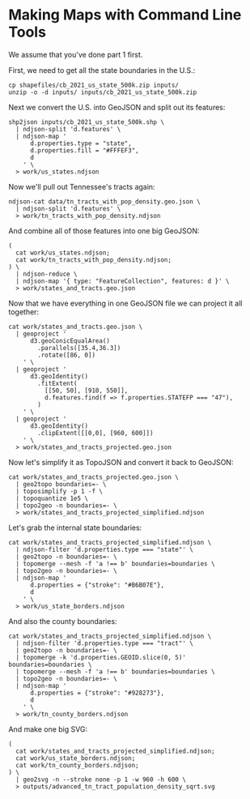 Making Maps with Command Line Tools
===================================

We assume that you've done part 1 first.

First, we need to get all the state boundaries in the U.S.:

```shell
cp shapefiles/cb_2021_us_state_500k.zip inputs/
unzip -o -d inputs/ inputs/cb_2021_us_state_500k.zip
```

Next we convert the U.S. into GeoJSON and split out its features:

```shell
shp2json inputs/cb_2021_us_state_500k.shp \
  | ndjson-split 'd.features' \
  | ndjson-map '
      d.properties.type = "state",
      d.properties.fill = "#FFFEF3",
      d
    ' \
  > work/us_states.ndjson
```

Now we'll pull out Tennessee's tracts again:

```shell
ndjson-cat data/tn_tracts_with_pop_density.geo.json \
  | ndjson-split 'd.features' \
  > work/tn_tracts_with_pop_density.ndjson
```

And combine all of those features into one big GeoJSON:

```shell
(
  cat work/us_states.ndjson;
  cat work/tn_tracts_with_pop_density.ndjson;
) \
  | ndjson-reduce \
  | ndjson-map '{ type: "FeatureCollection", features: d }' \
  > work/states_and_tracts.geo.json
```

Now that we have everything in one GeoJSON file we can project it all together:

```shell
cat work/states_and_tracts.geo.json \
  | geoproject '
      d3.geoConicEqualArea()
        .parallels([35.4,36.3])
        .rotate([86, 0])
    ' \
  | geoproject '
      d3.geoIdentity()
        .fitExtent(
          [[50, 50], [910, 550]],
          d.features.find(f => f.properties.STATEFP === "47"),
        )
    ' \
  | geoproject '
      d3.geoIdentity()
        .clipExtent([[0,0], [960, 600]])
    ' \
  > work/states_and_tracts_projected.geo.json
```

Now let's simplify it as TopoJSON and convert it back to GeoJSON:

```shell
cat work/states_and_tracts_projected.geo.json \
  | geo2topo boundaries=- \
  | toposimplify -p 1 -f \
  | topoquantize 1e5 \
  | topo2geo -n boundaries=- \
  > work/states_and_tracts_projected_simplified.ndjson
```

Let's grab the internal state boundaries:

```shell
cat work/states_and_tracts_projected_simplified.ndjson \
  | ndjson-filter 'd.properties.type === "state"' \
  | geo2topo -n boundaries=- \
  | topomerge --mesh -f 'a !== b' boundaries=boundaries \
  | topo2geo -n boundaries=- \
  | ndjson-map '
      d.properties = {"stroke": "#B6B07E"},
      d
    ' \
  > work/us_state_borders.ndjson
```

And also the county boundaries:

```shell
cat work/states_and_tracts_projected_simplified.ndjson \
  | ndjson-filter 'd.properties.type === "tract"' \
  | geo2topo -n boundaries=- \
  | topomerge -k 'd.properties.GEOID.slice(0, 5)' boundaries=boundaries \
  | topomerge --mesh -f 'a !== b' boundaries=boundaries \
  | topo2geo -n boundaries=- \
  | ndjson-map '
      d.properties = {"stroke": "#928273"},
      d
    ' \
  > work/tn_county_borders.ndjson
```

And make one big SVG:

```shell
(
  cat work/states_and_tracts_projected_simplified.ndjson;
  cat work/us_state_borders.ndjson;
  cat work/tn_county_borders.ndjson;
) \
  | geo2svg -n --stroke none -p 1 -w 960 -h 600 \
  > outputs/advanced_tn_tract_population_density_sqrt.svg
```
